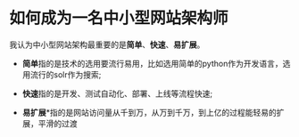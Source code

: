 如何成为一名中小型网站架构师
==================================================================

我认为中小型网站架构最重要的是**简单**、**快速**、**易扩展**。

* **简单**指的是技术的选用要流行易用，比如选用简单的python作为开发语言，选用流行的solr作为搜索;

* **快速**指的是开发、测试自动化、部署、上线等流程快速;

* **易扩展***指的是网站访问量从千到万，从万到千万，到上亿的过程能轻易的扩展，平滑的过渡
